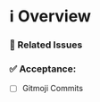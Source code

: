# ℹ Overview

<!--- Describe the pull request -->

### 📝 Related Issues

<!--
- resolves #1
-->

### ✅ Acceptance:
<!-- Use [X] to mark as completed -->

- [ ] Gitmoji Commits
